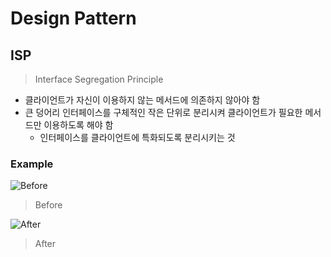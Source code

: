 # Design Pattern

## ISP

> Interface Segregation Principle

- 클라이언트가 자신이 이용하지 않는 메서드에 의존하지 않아야 함
- 큰 덩어리 인터페이스를 구체적인 작은 단위로 분리시켜 클라이언트가 필요한 메서드만 이용하도록 해야 함
    - 인터페이스를 클라이언트에 특화되도록 분리시키는 것

### Example

![Before](https://t1.daumcdn.net/cfile/tistory/99FBCC3359C49E0119)

> Before

![After](https://t1.daumcdn.net/cfile/tistory/9954CE3359C49E0214)

> After

